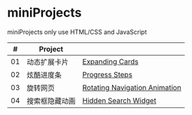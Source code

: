 # miniProjects
miniProjects only use HTML/CSS and JavaScript

| # | Project |   |
|--- | --- | --- |
| 01 | 动态扩展卡片 |[Expanding Cards](https://github.com/Tourscholar/miniProjects/tree/master/expandCards) |
| 02 | 炫酷进度条 |[Progress Steps](https://github.com/Tourscholar/miniProjects/tree/master/progressSteps) |
| 03 | 旋转网页 |[Rotating Navigation Animation](https://github.com/Tourscholar/miniProjects/tree/master/rotatingNavigationAnimation) |
| 04 | 搜索框隐藏动画 |[Hidden Search Widget](https://github.com/Tourscholar/miniProjects/tree/master/hiddenSearchWidget) |